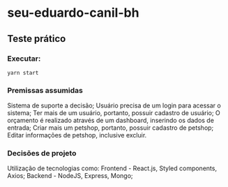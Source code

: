 # seu-eduardo-canil-bh

## Teste prático

### Executar:
```
yarn start
```

### Premissas assumidas
Sistema de suporte a decisão;
Usuário precisa de um login para acessar o sistema;
Ter mais de um usuário, portanto, possuir cadastro de usuário;
O orçamento é realizado através de um dashboard, inserindo os dados de entrada;
Criar mais um petshop, portanto, possuir cadastro de petshop;
Editar informações de petshop, inclusive excluir.

### Decisões de projeto
Utilização de tecnologias como:
Frontend - React.js, Styled components, Axios;
Backend - NodeJS, Express, Mongo;
